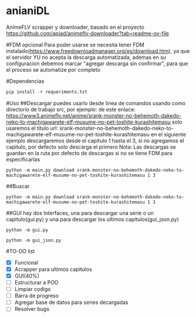 # anianiDL
AnimeFLV scrapper y downloader, basado en el proyecto https://github.com/apiad/animeflv-downloader?tab=readme-ov-file

#FDM opcional
Para poder usarse se necesita tener FDM instalado(https://www.freedownloadmanager.org/es/download.htm), ya que el servidor YU no acepta la descarga automatizada, ademas en su configuracion debemos marcar "agregar descarga sin confirmar", para que el proceso se automatize por completo

#Dependencias
```python
pip install -r requeriments.txt
```

#Uso
##Descargar
puedes usarlo desde linea de comandos usando como directorio de trabajo src, por ejemplo:
de este enlace: https://www3.animeflv.net/anime/srank-monster-no-behemoth-dakedo-neko-to-machigawarete-elf-musume-no-pet-toshite-kurashitemasu
solo usaremos el titulo url: srank-monster-no-behemoth-dakedo-neko-to-machigawarete-elf-musume-no-pet-toshite-kurashitemasu
en el siguiente ejemplo descargaremos desde el capitulo 1 hasta el 3, si no agregamos el capitulo, por defecto solo descarga el primero
Nota: Las descargas se guardan en la ruta por defecto de descargas si no se tiene FDM para especificarlas

```pyhon
python -m main.py download srank-monster-no-behemoth-dakedo-neko-to-machigawarete-elf-musume-no-pet-toshite-kurashitemasu 1 3
```
##Buscar
```pyhon
python -m main.py download srank-monster-no-behemoth-dakedo-neko-to-machigawarete-elf-musume-no-pet-toshite-kurashitemasu 1 3
```

##GUI
hay dos Interfaces, una para descargar una serie o un capitulo(gui.py) y una para descargar los ultimos capitulos(gui_json.py)

```pyhon
python -m gui.py
```

```pyhon
python -m gui_json.py
```

#TO-DO list
- [x] Funcional
- [x] Acrapper para ultimos capitulos
- [x] GUI(40%)
- [ ] Estructurar a POO
- [ ] Limpiar codigo
- [ ] Barra de progreso
- [ ] Agregar base de datos para series decargadas
- [ ] Resolver bugs
